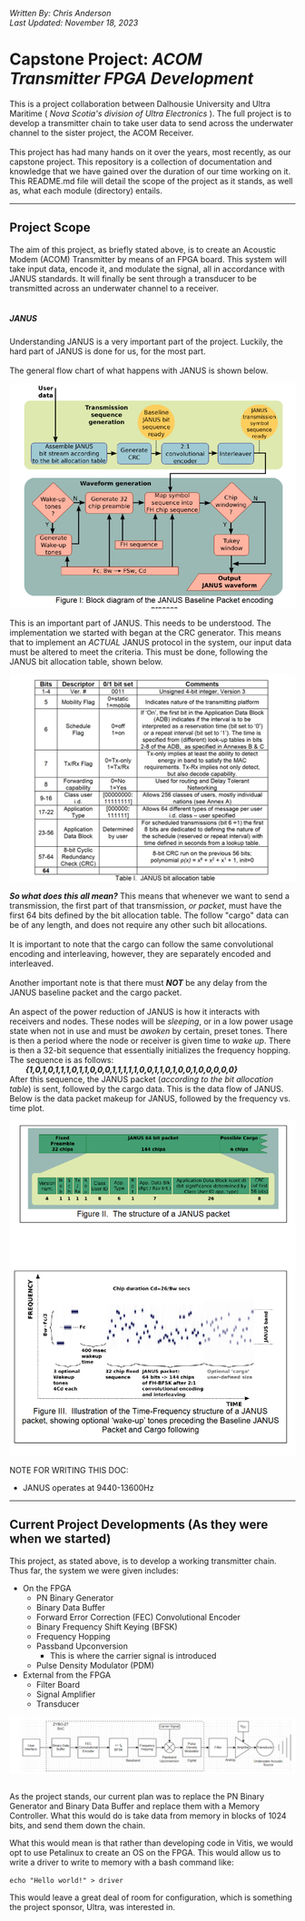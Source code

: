 *Written By: Chris Anderson*<br>
*Last Updated: November 18, 2023*

# Capstone Project: *ACOM Transmitter FPGA Development*
This is a project collaboration between Dalhousie University and Ultra Maritime ( *Nova Scotia's division of Ultra Electronics* ). The full project is to develop a transmitter chain to take user data to send across the underwater channel to the sister project, the ACOM Receiver. 
<br>
<br>
This project has had many hands on it over the years, most recently, as our capstone project. This repository is a collection of documentation and knowledge that we have gained over the duration of our time working on it. This README\.md file will detail the scope of the project as it stands, as well as, what each module (directory) entails. 
<br>

---

## Project Scope
The aim of this project, as briefly stated above, is to create an Acoustic Modem (ACOM) Transmitter by means of an FPGA board. This system will take input data, encode it, and modulate the signal, all in accordance with JANUS standards. It will finally be sent through a transducer to be transmitted across an underwater channel to a receiver.
<br>
<br>

##### JANUS
Understanding JANUS is a very important part of the project. Luckily, the hard part of JANUS is done for us, for the most part. 
<br>
<br>
The general flow chart of what happens with JANUS is shown below.

![janus-flow-chat](./img/JANUS_Packet_Encoding.jpg)

This is an important part of JANUS. This needs to be understood. The implementation we started with began at the CRC generator. This means that to implement an *ACTUAL* JANUS protocol in the system, our input data must be altered to meet the criteria. This must be done, following the JANUS bit allocation table, shown below.

![janus-bit-allocation](./img/JANUS_bit_allocation.jpg)

***So what does this all mean?*** This means that whenever we want to send a transmission, the first part of that transmission, *or packet*, must have the first 64 bits defined by the bit allocation table. The follow "cargo" data can be of any length, and does not require any other such bit allocations.
<br>
<br>
It is important to note that the cargo can follow the same convolutional encoding and interleaving, however, they are separately encoded and interleaved. 
<br>
<br>
Another important note is that there must ***NOT*** be any delay from the JANUS baseline packet and the cargo packet.
<br>
<br>
An aspect of the power reduction of JANUS is how it interacts with receivers and nodes. These nodes will be *sleeping*, or in a low power usage state when not in use and must be *awoken* by certain, preset tones. There is then a period where the node or receiver is given time to *wake up*. There is then a 32-bit sequence that essentially initializes the frequency hopping.
<br>
The sequence is as follows:
<br>
&emsp;&emsp;***{1,0,1,0,1,1,1,0,1,1,0,0,0,1,1,1,1,1,0,0,1,1,0,1,0,0,1,0,0,0,0,0}*** <br>
After this sequence, the JANUS packet (*according to the bit allocation table*) is sent, followed by the cargo data. This is the data flow of JANUS.  Below is the data packet makeup for JANUS, followed by the frequency vs. time plot.

![janus-structure-packet-and-freq-v-time](/img/JANUS_packet_and_time_freq_structure.jpg)

NOTE FOR WRITING THIS DOC:
+ JANUS operates at 9440-13600Hz

---

## Current Project Developments (As they were when we started)
<p>
This project, as stated above, is to develop a working transmitter chain. Thus far, the system we were given includes: 
</p>

+ On the FPGA
    + PN Binary Generator
    + Binary Data Buffer
    + Forward Error Correction (FEC) Convolutional Encoder
    + Binary Frequency Shift Keying (BFSK)
    + Frequency Hopping
    + Passband Upconversion
        + This is where the carrier signal is introduced
    + Pulse Density Modulator (PDM)
+ External from the FPGA
    + Filter Board
    + Signal Amplifier
    + Transducer <br> 
<p>
<img align="left" src="./img/transmitter-chain.png">
&nbsp;
</p>
<p>
As the project stands, our current plan was to replace the PN Binary Generator and Binary Data Buffer and replace them with a Memory Controller. What this would do is take data from memory in blocks of 1024 bits, and send them down the chain. 
</p>
<p>
What this would mean is that rather than developing code in Vitis, we would opt to use Petalinux to create an OS on the FPGA. This would allow us to write a driver to write to memory with a bash command like: <br> 
</p>

```echo "Hello world!" > driver``` <br>

<p>
This would leave a great deal of room for configuration, which is something the project sponsor, Ultra, was interested in.
</p>